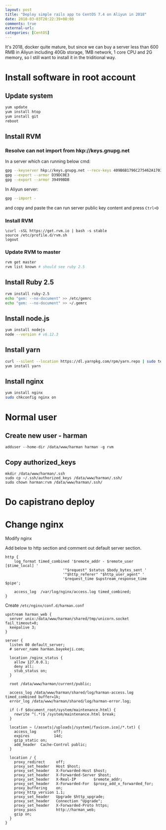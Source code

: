 ```yaml
---
layout: post
title: "Deploy simple rails app to CentOS 7.4 on Aliyun in 2018"
date: 2018-03-03T20:22:39+08:00
comments: true
external-url:
categories: [CentOS]
---
```


It's 2018, docker quite mature, but since we can buy a server less than 600 RMB in Aliyun including 40Gb storage, 1MB network, 1 core CPU and 2G memory, so I still want to install it in the triditional way.

# Install software in root account

## Update system

```bash
yum update
yum install htop
yum install git
reboot
```

## Install RVM

### Resolve can not import from hkp://keys.gnupg.net

In a server which can running below cmd:

```bash
gpg --keyserver hkp://keys.gnupg.net --recv-keys 409B6B1796C275462A1703113804BB82D39DC0E3 7D2BAF1CF37B13E2069D6956105BD0E739499BDB
gpg --export --armor D39DC0E3
gpg --export --armor 39499BDB
```

In Aliyun server:

```bash
gpg --import -
```

and copy and paste the can run server public key content and press `Ctrl+D`

### Install RVM

```
\curl -sSL https://get.rvm.io | bash -s stable
source /etc/profile.d/rvm.sh
logout
```

### Update RVM to master

```bash
rvm get master
rvm list known # should see ruby 2.5
```

## Install Ruby 2.5

```bash
rvm install ruby-2.5
echo "gem: --no-document" >> /etc/gemrc
echo "gem: --no-document" >> ~/.gemrc
```

## Install node.js

```bash
yum install nodejs
node --version # v6.12.3
```

## Install yarn

```bash
curl --silent --location https://dl.yarnpkg.com/rpm/yarn.repo | sudo tee /etc/yum.repos.d/yarn.repo
yum install yarn
```

## Install nginx

```bash
yum install nginx
sudo chkconfig nginx on
```

# Normal user

## Create new user - harman

```
adduser --home-dir /data/www/harman harman -g rvm
```

## Copy authorized_keys

```
mkdir /data/www/harman/.ssh
sudo cp ~/.ssh/authorized_keys /data/www/harman/.ssh/
sudo chown harman:rvm /data/www/harman/.ssh/
```

# Do capistrano deploy

# Change nginx

Modify nginx

Add below to http section and comment out default server section.

```nginx
http {
    log_format timed_combined '$remote_addr - $remote_user [$time_local] '
                          '"$request" $status $body_bytes_sent '
                          '"$http_referer" "$http_user_agent" '
                          '$request_time $upstream_response_time $pipe';

    access_log  /var/log/nginx/access.log timed_combined;
}
```

Create `/etc/nginx/conf.d/harman.conf`

```nginx
upstream harman_web {
  server unix:/data/www/harman/shared/tmp/unicorn.socket fail_timeout=0;
  keepalive 3;
}

server {
  listen 80 default_server;
  # server_name harman.bayekeji.com;

  location /nginx_status {
    allow 127.0.0.1;
    deny all;
    stub_status on;
  }

  root /data/www/harman/current/public;

  access_log /data/www/harman/shared/log/harman-access.log timed_combined buffer=1k;
  error_log /data/www/harman/shared/log/harman-error.log;

  if (-f $document_root/system/maintenance.html) {
    rewrite ^(.*)$ /system/maintenance.html break;
  }

  location ~ (/assets|/uploads|/system|/favicon.ico|/*.txt) {
    access_log        off;
    expires           14d;
    gzip_static on;
    add_header  Cache-Control public;
  }

  location / {
    proxy_redirect     off;
    proxy_set_header   Host $host;
    proxy_set_header   X-Forwarded-Host $host;
    proxy_set_header   X-Forwarded-Server $host;
    proxy_set_header   X-Real-IP        $remote_addr;
    proxy_set_header   X-Forwarded-For  $proxy_add_x_forwarded_for;
    proxy_buffering    on;
    proxy_http_version 1.1;
    proxy_set_header   Upgrade $http_upgrade;
    proxy_set_header   Connection "Upgrade";
    proxy_set_header   X-Forwarded-Proto https;
    proxy_pass         http://harman_web;
    gzip on;
  }
}

```
